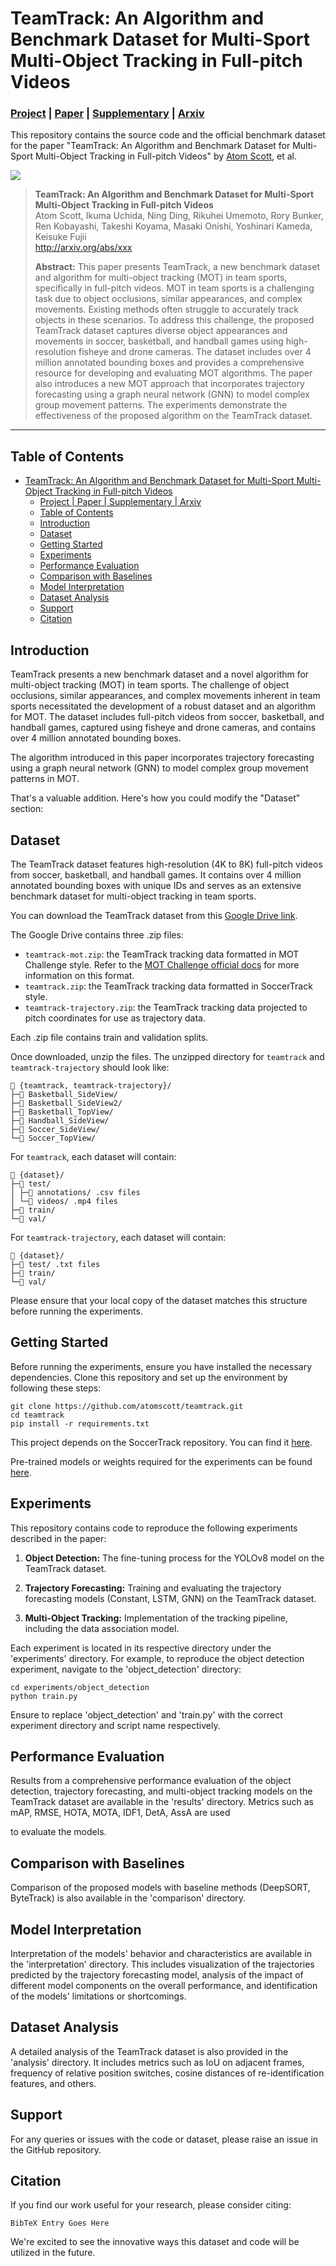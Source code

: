 
# TeamTrack: An Algorithm and Benchmark Dataset for Multi-Sport Multi-Object Tracking in Full-pitch Videos

### <a href="https://atomscott.github.io/TeamTrack/" target="_blank">Project</a> | <a href="" target="_blank">Paper</a> | <a href="" target="_blank">Supplementary</a> | <a href="" target="_blank">Arxiv</a> <br>
This repository contains the source code and the official benchmark dataset for the paper "TeamTrack: An Algorithm and Benchmark Dataset for Multi-Sport Multi-Object Tracking in Full-pitch Videos" by [Atom Scott](https://twitter.com/AtomJamesScott), et al.

![](https://raw.githubusercontent.com/AtomScott/TeamTrack/gh-pages/static/images/banner_image.png)


> **TeamTrack: An Algorithm and Benchmark Dataset for Multi-Sport Multi-Object Tracking in Full-pitch Videos**<br>
> Atom Scott, Ikuma Uchida, Ning Ding, Rikuhei Umemoto, Rory Bunker, Ren Kobayashi, Takeshi Koyama, Masaki Onishi, Yoshinari Kameda, Keisuke Fujii<br>
> <a href="http://arxiv.org/abs/xxx" target="_blank">http://arxiv.org/abs/xxx </a> <br>
>
>**Abstract:** This paper presents TeamTrack, a new benchmark dataset and algorithm for multi-object tracking (MOT) in team sports, specifically in full-pitch videos. MOT in team sports is a challenging task due to object occlusions, similar appearances, and complex movements. Existing methods often struggle to accurately track objects in these scenarios. To address this challenge, the proposed TeamTrack dataset captures diverse object appearances and movements in soccer, basketball, and handball games using high-resolution fisheye and drone cameras. The dataset includes over 4 million annotated bounding boxes and provides a comprehensive resource for developing and evaluating MOT algorithms. The paper also introduces a new MOT approach that incorporates trajectory forecasting using a graph neural network (GNN) to model complex group movement patterns. The experiments demonstrate the effectiveness of the proposed algorithm on the TeamTrack dataset.



___


## Table of Contents

- [TeamTrack: An Algorithm and Benchmark Dataset for Multi-Sport Multi-Object Tracking in Full-pitch Videos](#teamtrack-an-algorithm-and-benchmark-dataset-for-multi-sport-multi-object-tracking-in-full-pitch-videos)
    - [Project | Paper | Supplementary | Arxiv ](#project--paper--supplementary--arxiv-)
  - [Table of Contents](#table-of-contents)
  - [Introduction](#introduction)
  - [Dataset](#dataset)
  - [Getting Started](#getting-started)
  - [Experiments](#experiments)
  - [Performance Evaluation](#performance-evaluation)
  - [Comparison with Baselines](#comparison-with-baselines)
  - [Model Interpretation](#model-interpretation)
  - [Dataset Analysis](#dataset-analysis)
  - [Support](#support)
  - [Citation](#citation)

## Introduction

TeamTrack presents a new benchmark dataset and a novel algorithm for multi-object tracking (MOT) in team sports. The challenge of object occlusions, similar appearances, and complex movements inherent in team sports necessitated the development of a robust dataset and an algorithm for MOT. The dataset includes full-pitch videos from soccer, basketball, and handball games, captured using fisheye and drone cameras, and contains over 4 million annotated bounding boxes. 

The algorithm introduced in this paper incorporates trajectory forecasting using a graph neural network (GNN) to model complex group movement patterns in MOT.

That's a valuable addition. Here's how you could modify the "Dataset" section:

## Dataset

The TeamTrack dataset features high-resolution (4K to 8K) full-pitch videos from soccer, basketball, and handball games. It contains over 4 million annotated bounding boxes with unique IDs and serves as an extensive benchmark dataset for multi-object tracking in team sports.

You can download the TeamTrack dataset from this [Google Drive link](https://drive.google.com/drive/u/1/folders/1D3jxrEWgWke0l1TWC_052OhYVs2IwDVZ).

The Google Drive contains three .zip files:
- `teamtrack-mot.zip`: the TeamTrack tracking data formatted in MOT Challenge style. Refer to the [MOT Challenge official docs](https://github.com/JonathonLuiten/TrackEval/tree/master/docs/MOTChallenge-Official) for more information on this format.
- `teamtrack.zip`: the TeamTrack tracking data formatted in SoccerTrack style.
- `teamtrack-trajectory.zip`: the TeamTrack tracking data projected to pitch coordinates for use as trajectory data.

Each .zip file contains train and validation splits.

Once downloaded, unzip the files. The unzipped directory for `teamtrack` and `teamtrack-trajectory` should look like:

```
📁 {teamtrack, teamtrack-trajectory}/
├─📁 Basketball_SideView/
├─📁 Basketball_SideView2/
├─📁 Basketball_TopView/
├─📁 Handball_SideView/
├─📁 Soccer_SideView/
└─📁 Soccer_TopView/
```

For `teamtrack`, each dataset will contain:

```
📁 {dataset}/
├─📁 test/
│ ├─📁 annotations/ .csv files
│ └─📁 videos/ .mp4 files
├─📁 train/
└─📁 val/
```

For `teamtrack-trajectory`, each dataset will contain:

```
📁 {dataset}/
├─📁 test/ .txt files
├─📁 train/
└─📁 val/
```

Please ensure that your local copy of the dataset matches this structure before running the experiments.


## Getting Started

Before running the experiments, ensure you have installed the necessary dependencies. Clone this repository and set up the environment by following these steps:

```
git clone https://github.com/atomscott/teamtrack.git
cd teamtrack
pip install -r requirements.txt
```

This project depends on the SoccerTrack repository. You can find it [here](https://github.com/AtomScott/SoccerTrack).

Pre-trained models or weights required for the experiments can be found [here](https://bit.ly/3NYaMWG).


## Experiments

This repository contains code to reproduce the following experiments described in the paper:

1. **Object Detection:** The fine-tuning process for the YOLOv8 model on the TeamTrack dataset.

2. **Trajectory Forecasting:** Training and evaluating the trajectory forecasting models (Constant, LSTM, GNN) on the TeamTrack dataset.

3. **Multi-Object Tracking:** Implementation of the tracking pipeline, including the data association model.

Each experiment is located in its respective directory under the 'experiments' directory. For example, to reproduce the object detection experiment, navigate to the 'object_detection' directory:

```
cd experiments/object_detection
python train.py
```

Ensure to replace 'object_detection' and 'train.py' with the correct experiment directory and script name respectively.

## Performance Evaluation

Results from a comprehensive performance evaluation of the object detection, trajectory forecasting, and multi-object tracking models on the TeamTrack dataset are available in the 'results' directory. Metrics such as mAP, RMSE, HOTA, MOTA, IDF1, DetA, AssA are used

 to evaluate the models.

## Comparison with Baselines

Comparison of the proposed models with baseline methods (DeepSORT, ByteTrack) is also available in the 'comparison' directory. 

## Model Interpretation

Interpretation of the models' behavior and characteristics are available in the 'interpretation' directory. This includes visualization of the trajectories predicted by the trajectory forecasting model, analysis of the impact of different model components on the overall performance, and identification of the models' limitations or shortcomings.

## Dataset Analysis

A detailed analysis of the TeamTrack dataset is also provided in the 'analysis' directory. It includes metrics such as IoU on adjacent frames, frequency of relative position switches, cosine distances of re-identification features, and others.

## Support

For any queries or issues with the code or dataset, please raise an issue in the GitHub repository.

## Citation

If you find our work useful for your research, please consider citing:

```
BibTeX Entry Goes Here
```
We're excited to see the innovative ways this dataset and code will be utilized in the future.
